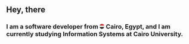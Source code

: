 <h2> Hey, there</h2>

<h3>
    I am a software developer from
        <img alt="Egypt" width="13px" title="Egypt"
        src="./imgs/egypt-logo.png"/>
    <b>Cairo, Egypt</b>, and I am currently studying <span title="Faculty of Computers and Artificial Intelligence">Information Systems at <b>Cairo University</b>.</span>
</h3>